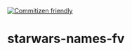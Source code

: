 [![Commitizen friendly](https://img.shields.io/badge/commitizen-friendly-brightgreen.svg)](http://commitizen.github.io/cz-cli/)

# starwars-names-fv
